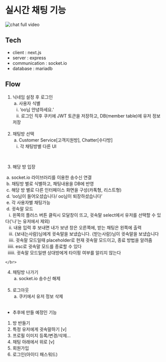 # 실시간 채팅 기능

![chat full video](https://user-images.githubusercontent.com/79704928/172582674-0d8e33ff-e2a0-4099-98b6-b33b3bf0d288.gif)

## Tech

- client : next.js
- server : express
- communication : socket.io
- database : mariadb

## Flow

1. 닉네임 설정 후 로그인</br>
   &nbsp;a. 사용자 식별</br>
   &nbsp;&nbsp;&nbsp;i. ‘oo님 안녕하세요.’</br>
   &nbsp;&nbsp;&nbsp;ii. 로그인 직후 쿠키에 JWT 토큰을 저장하고, DB(member table)에 유저 정보 저장</br>
   </br>
2. 채팅방 선택 </br>
   &nbsp;a. Customer Service[고객지원방], Chatter[수다방]</br>
   &nbsp;&nbsp;&nbsp;i. 각 채팅방별 다른 UI

  </br>

3. 해당 방 입장</br>

&nbsp;a. socket.io 라이브러리를 이용한 송수신 연결</br>
&nbsp;b. 채팅방 별로 식별하고, 채팅내용을 DB에 반영</br>
&nbsp;c. 해당 방 별로 다른 인터페이스 화면을 구성(카톡형, 리스트형)</br>
&nbsp;d. ‘oo님이 들어오셨습니다/ oo님이 퇴장하셨습니다’</br>
&nbsp;e. 각 사용자별 채팅가능</br>
&nbsp;d. 귓속말 모드</br>
&nbsp;&nbsp;&nbsp;i. 왼쪽의 플러스 버튼 클릭시 모달창이 뜨고, 귓속말 select에서 유저를 선택할 수 있다('나'는 유저에서 제외)</br>
&nbsp;&nbsp;&nbsp;ii. 내용 입력 후 보내면 내가 보낸 창은 오른쪽에, 받는 채팅은 왼쪽에 출력</br>
&nbsp; &nbsp;iii. {보내는사람}님에게 귓속말을 보냈습니다. {받는사람}님이 귓속말을 보냈습니다</br>
&nbsp; &nbsp;iiii. 귓속말 모드일때 placeholder로 현재 귓속말 모드이고, 종료 방법을 알려줌</br>
&nbsp;&nbsp;iiiii. esc로 귓속말 모드를 종료할 수 있다</br>
&nbsp;&nbsp;iiiiii. 귓속말 모드일땐 상대방에게 타이핑 여부를 알리지 않는다</br>

    </br>

4. 채팅방 나가기</br>
   &nbsp;a. socket.io 송수신 해제</br>
   </br>
5. 로그아웃</br>
   &nbsp;a. 쿠키에서 유저 정보 삭제</br>
   </br>

- 추후에 만들 예정인 기능</br>

1. 방 반들기</br>
2. 특정 유저에게 귓속말하기 [v] </br>
3. 프로필 이미지 등록/변경/삭제...</br>
4. 채팅 아래에서 위로 [v] </br>
5. 회원가입</br>
6. 로그인(아이디 패스워드)</br>
